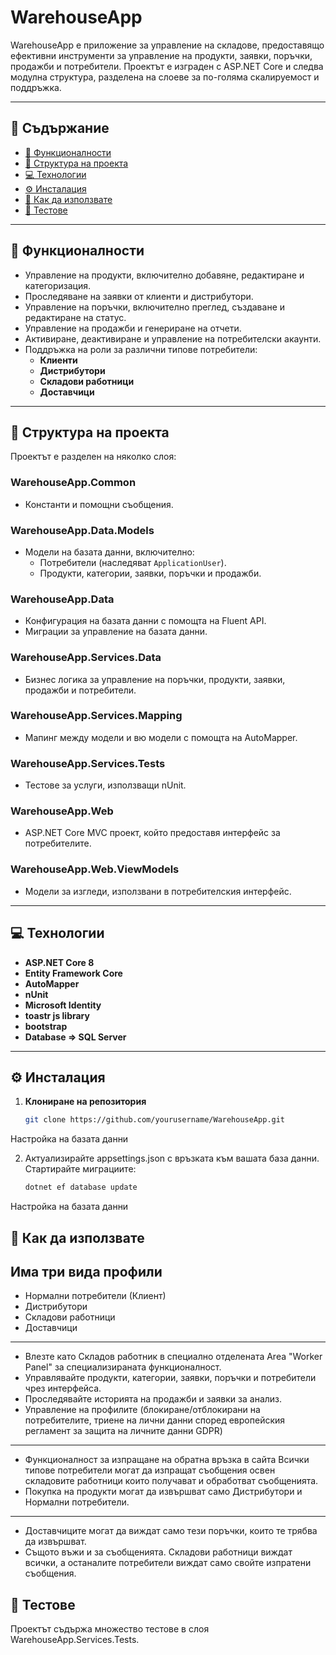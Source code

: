 # WarehouseApp  

WarehouseApp е приложение за управление на складове, предоставящо ефективни инструменти за управление на продукти, заявки, поръчки, продажби и потребители. Проектът е изграден с ASP.NET Core и следва модулна структура, разделена на слоеве за по-голяма скалируемост и поддръжка.  

---

## 📑 Съдържание  

- [🚀 Функционалности](#-функционалности)  
- [📂 Структура на проекта](#-структура-на-проекта)  
- [💻 Технологии](#-технологии)  
- [⚙️ Инсталация](#️-инсталация)  
- [📖 Как да използвате](#-как-да-използвате)  
- [🧪 Тестове](#-тестове) 

---

## 🚀 Функционалности  

- Управление на продукти, включително добавяне, редактиране и категоризация.  
- Проследяване на заявки от клиенти и дистрибутори.  
- Управление на поръчки, включително преглед, създаване и редактиране на статус.  
- Управление на продажби и генериране на отчети.  
- Активиране, деактивиране и управление на потребителски акаунти.  
- Поддръжка на роли за различни типове потребители:  
  - **Клиенти**  
  - **Дистрибутори**  
  - **Складови работници**  
  - **Доставчици**  

---

## 📂 Структура на проекта  

Проектът е разделен на няколко слоя:  

### **WarehouseApp.Common**  
- Константи и помощни съобщения.  

### **WarehouseApp.Data.Models**  
- Модели на базата данни, включително:  
  - Потребители (наследяват `ApplicationUser`).  
  - Продукти, категории, заявки, поръчки и продажби.  

### **WarehouseApp.Data**  
- Конфигурация на базата данни с помощта на Fluent API.  
- Миграции за управление на базата данни.  

### **WarehouseApp.Services.Data**  
- Бизнес логика за управление на поръчки, продукти, заявки, продажби и потребители.  

### **WarehouseApp.Services.Mapping**  
- Мапинг между модели и вю модели с помощта на AutoMapper.  

### **WarehouseApp.Services.Tests**  
- Тестове за услуги, използващи nUnit.  

### **WarehouseApp.Web**  
- ASP.NET Core MVC проект, който предоставя интерфейс за потребителите.  

### **WarehouseApp.Web.ViewModels**  
- Модели за изгледи, използвани в потребителския интерфейс.  

---

## 💻 Технологии  

- **ASP.NET Core 8**  
- **Entity Framework Core**  
- **AutoMapper**  
- **nUnit**  
- **Microsoft Identity**
- **toastr js library**
- **bootstrap**
- **Database => SQL Server**

---

## ⚙️ Инсталация  

1. **Клониране на репозитория**  
   ```bash
   git clone https://github.com/yourusername/WarehouseApp.git
Настройка на базата данни

2. Актуализирайте appsettings.json с връзката към вашата база данни.
Стартирайте миграциите:
   ```bash
   dotnet ef database update
Настройка на базата данни

## 📖 Как да използвате
Има три вида профили 
---
- Нормални потребители (Клиент)
- Дистрибутори
- Складови работници
- Доставчици
---
- Влезте като Складов работник в специално отделената Area "Worker Panel" за специализираната функционалност.
- Управлявайте продукти, категории, заявки, поръчки и потребители чрез интерфейса.
- Проследявайте историята на продажби и заявки за анализ.
- Управление на профилите (блокиране/отблокирани на потребителите, триене на лични данни според европейския регламент за защита на личните данни GDPR)
---
- Функционалност за изпращане на обратна връзка в сайта
Всички типове потребители могат да изпращат съобщения освен складовите работници които получават и обработват съобщенията.
- Покупка на продукти могат да извършват само Дистрибутори и Нормални потребители.
---
- Доставчиците могат да виждат само тези поръчки, които те трябва да извършват.
- Същото въжи и за съобщенията. Складови работници виждат всички, а останалите потребители виждат само свойте изпратени съобщения.

## 🧪 Тестове
Проектът съдържа множество тестове в слоя WarehouseApp.Services.Tests.
